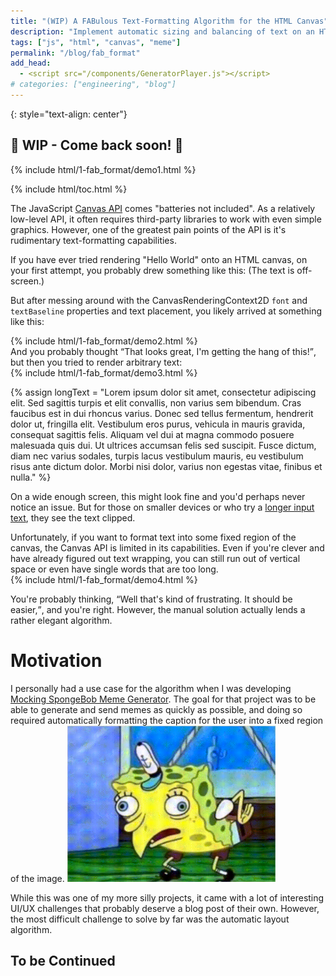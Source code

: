 ```yaml
---
title: "(WIP) A FABulous Text-Formatting Algorithm for the HTML Canvas"
description: "Implement automatic sizing and balancing of text on an HTML canvas."
tags: ["js", "html", "canvas", "meme"]
permalink: "/blog/fab_format"
add_head:
  - <script src="/components/GeneratorPlayer.js"></script>
# categories: ["engineering", "blog"]
---
```


{: style="text-align: center"}
## 🚧 WIP - Come back soon! 🚜

<div markdown="0">
{% include html/1-fab_format/demo1.html %}
</div>

{% include html/toc.html %}

<!-- excerpt-start -->

The JavaScript [Canvas API](https://developer.mozilla.org/en-US/docs/Web/API/Canvas_API) comes "batteries not included". As a relatively low-level API, it often requires third-party libraries to work with even simple graphics. However, one of the greatest pain points of the API is it's rudimentary text-formatting capabilities.

<!-- excerpt-end -->

<div>
If you have ever tried rendering "Hello World" onto an HTML canvas, on your first attempt, you probably drew something like this:
<canvas height="33" style="background: white; height: 33px" title="Demo 1: Text is off-screen."></canvas>
(The text is off-screen.)

But after messing around with the CanvasRenderingContext2D `font` and `textBaseline` properties and text placement, you likely arrived at something like this:

<div markdown="0">
  {% include html/1-fab_format/demo2.html %}
</div>
</div>

<div>
And you probably thought <q>That looks great, I'm getting the hang of this!</q>, but then you tried to render arbitrary text:

<div markdown="0">
{% include html/1-fab_format/demo3.html %}
</div>

{% assign longText = "Lorem ipsum dolor sit amet, consectetur adipiscing elit. Sed sagittis turpis et elit convallis, non varius sem bibendum. Cras faucibus est in dui rhoncus varius. Donec sed tellus fermentum, hendrerit dolor ut, fringilla elit. Vestibulum eros purus, vehicula in mauris gravida, consequat sagittis felis. Aliquam vel dui at magna commodo posuere malesuada quis dui. Ut ultrices accumsan felis sed suscipit. Fusce dictum, diam nec varius sodales, turpis lacus vestibulum mauris, eu vestibulum risus ante dictum dolor. Morbi nisi dolor, varius non egestas vitae, finibus et nulla." %}

On a wide enough screen, this might look fine and you'd perhaps never notice an issue.
But for those on smaller devices or who try a <a href="javascript:demo3_input.value = '{{ longText }}'; demo3_input.dispatchEvent(new Event('input'))">longer input text</a>, they see the text clipped.

</div>

<div>
Unfortunately, if you want to format text into some fixed region of the canvas, the Canvas API is limited in its capabilities. Even if you're clever and have already figured out text wrapping, you can still run out of vertical space or even have single words that are too long.

<div markdown="0">
{% include html/1-fab_format/demo4.html %}
</div>

You're probably thinking, <q>Well that's kind of frustrating. It should be easier,</q>, and you're right. However, the manual solution actually lends a rather elegant algorithm.

</div>

# Motivation

<div>
I personally had a use case for the algorithm when I was developing <a href="/Mocking-Spongebob/">Mocking SpongeBob Meme Generator</a>. The goal for that project was to be able to generate and send memes as quickly as possible, and doing so required automatically formatting the caption for the user into a fixed region of the image.

<img src="/resources/imgs/spongebob_fab_format_demo.gif" loading="lazy" height="250" alt="A GIF demoing the formatting algorithm in Mocking SpongeBob Meme Generator.">

While this was one of my more silly projects, it came with a lot of interesting UI/UX challenges that probably deserve a blog post of their own. However, the most difficult challenge to solve by far was the automatic layout algorithm.

</div>

## To be Continued

<!-- https://drafts.csswg.org/css-text-4/#propdef-text-wrap
"Line boxes are balanced when the standard deviation from the average inline-size of the remaining space in each line box is reduced over the block (including lines that end in a forced break)."

Let's first understand the problem: often when working with Canvas API, it's a common operation to render text onto a canvas. To do so, the Canvas API conveniently provides 2 functions on the `CanvasRenderingContext2D` interface: `fillText(text, x, y [, maxWidth])` and `strokeText(text, x, y [, maxWidth])`. However, the conveniences end there because unlike in HTML, these functions don't automatically wrap or resize text to fit nicely, even if `maxWidth` is specified. Text-wrapping and sizing must be done manually.

Moreover, when text wraps, it's often appealing to make the text <dfn>balanced</dfn>, which means lines of text are <q>rendered so that the amount of text on each line is about the same</q> (Adobe).

...
Let us revisit the Adobe definition of <dfn>balanced</dfn> text: lines of text that are rendered so that the amount of text on each line is about the same.

Unfortunately, while most people might have an intuitive idea of what this would look like, the definition doesn't reveal much as to how to approach an implementation. The issue is that this definition isn't rigorous; what does "about the same" really mean? Do get a better and more rigorous understanding, it helps to investigate some examples.

...
Rigorously, lines of text are considered <dfn>balanced</dfn> if and only if the bounding box of the text has the minimum width such that no additional lines are created. -->
